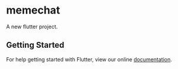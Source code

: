 # memechat

A new flutter project.

## Getting Started

For help getting started with Flutter, view our online
[documentation](http://flutter.io/).
